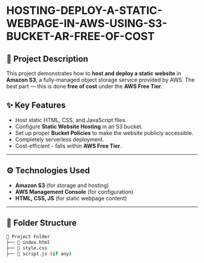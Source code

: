 # HOSTING-DEPLOY-A-STATIC-WEBPAGE-IN-AWS-USING-S3-BUCKET-AR-FREE-OF-COST

## 📌 Project Description
This project demonstrates how to **host and deploy a static website** in **Amazon S3**, a fully-managed object storage service provided by AWS. The best part — this is done **free of cost** under the **AWS Free Tier**.

## ✨ Key Features
- Host static HTML, CSS, and JavaScript files.
- Configure **Static Website Hosting** in an S3 bucket.
- Set up proper **Bucket Policies** to make the website publicly accessible.
- Completely serverless deployment.
- Cost-efficient - falls within **AWS Free Tier**.

---

## ⚙️ Technologies Used
- **Amazon S3** (for storage and hosting)
- **AWS Management Console** (for configuration)
- **HTML, CSS, JS** (for static webpage content)

---

## 📂 Folder Structure
```bash
📁 Project Folder
├── 📄 index.html
├── 📄 style.css
├── 📄 script.js (if any)

